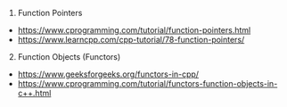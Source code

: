 1. Function Pointers
  - https://www.cprogramming.com/tutorial/function-pointers.html
  - https://www.learncpp.com/cpp-tutorial/78-function-pointers/
2. Function Objects (Functors)
  - https://www.geeksforgeeks.org/functors-in-cpp/
  - https://www.cprogramming.com/tutorial/functors-function-objects-in-c++.html

